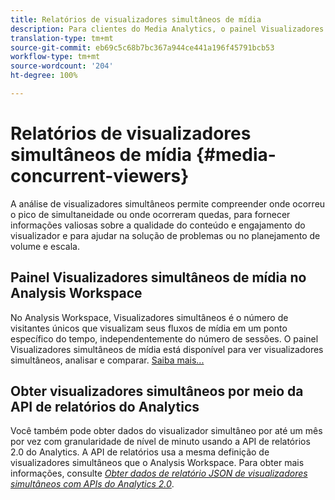 ```yaml
---
title: Relatórios de visualizadores simultâneos de mídia
description: Para clientes do Media Analytics, o painel Visualizadores simultâneos de mídia no Analysis Workspace permite analisar os visualizadores simultâneos para entender onde ocorreu o pico de simultaneidade ou onde ocorreram as quedas.
translation-type: tm+mt
source-git-commit: eb69c5c68b7bc367a944ce441a196f45791bcb53
workflow-type: tm+mt
source-wordcount: '204'
ht-degree: 100%

---
```



# Relatórios de visualizadores simultâneos de mídia {#media-concurrent-viewers}

A análise de visualizadores simultâneos permite compreender onde ocorreu o pico de simultaneidade ou onde ocorreram quedas, para fornecer informações valiosas sobre a qualidade do conteúdo e engajamento do visualizador e para ajudar na solução de problemas ou no planejamento de volume e escala.

## Painel Visualizadores simultâneos de mídia no Analysis Workspace

No Analysis Workspace, Visualizadores simultâneos é o número de visitantes únicos que visualizam seus fluxos de mídia em um ponto específico do tempo, independentemente do número de sessões. O painel Visualizadores simultâneos de mídia está disponível para ver visualizadores simultâneos, analisar e comparar. [Saiba mais...](https://docs.adobe.com/content/help/pt-BR/analytics/analyze/analysis-workspace/panels/media-concurrent-viewers.html)

## Obter visualizadores simultâneos por meio da API de relatórios do Analytics

Você também pode obter dados do visualizador simultâneo por até um mês por vez com granularidade de nível de minuto usando a API de relatórios 2.0 do Analytics. A API de relatórios usa a mesma definição de visualizadores simultâneos que o Analysis Workspace.  Para obter mais informações, consulte [_*Obter dados de relatório JSON de visualizadores simultâneos com APIs do Analytics 2.0*_](https://docs.adobe.com/content/help/en/media-analytics/using/media-reports/media-default-reports/get-concurrent-json20.html).

